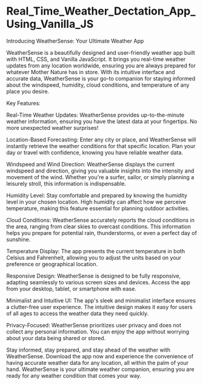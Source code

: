 # Real_Time_Weather_Dectation_App_Using_Vanilla_JS


Introducing WeatherSense: Your Ultimate Weather App

WeatherSense is a beautifully designed and user-friendly weather app built with HTML, CSS, and Vanilla JavaScript. It brings you real-time weather updates from any location worldwide, ensuring you are always prepared for whatever Mother Nature has in store. With its intuitive interface and accurate data, WeatherSense is your go-to companion for staying informed about the windspeed, humidity, cloud conditions, and temperature of any place you desire.

Key Features:

Real-Time Weather Updates: WeatherSense provides up-to-the-minute weather information, ensuring you have the latest data at your fingertips. No more unexpected weather surprises!

Location-Based Forecasting: Enter any city or place, and WeatherSense will instantly retrieve the weather conditions for that specific location. Plan your day or travel with confidence, knowing you have reliable weather data.

Windspeed and Wind Direction: WeatherSense displays the current windspeed and direction, giving you valuable insights into the intensity and movement of the wind. Whether you're a surfer, sailor, or simply planning a leisurely stroll, this information is indispensable.

Humidity Level: Stay comfortable and prepared by knowing the humidity level in your chosen location. High humidity can affect how we perceive temperature, making this feature essential for planning outdoor activities.

Cloud Conditions: WeatherSense accurately reports the cloud conditions in the area, ranging from clear skies to overcast conditions. This information helps you prepare for potential rain, thunderstorms, or even a perfect day of sunshine.

Temperature Display: The app presents the current temperature in both Celsius and Fahrenheit, allowing you to adjust the units based on your preference or geographical location.

Responsive Design: WeatherSense is designed to be fully responsive, adapting seamlessly to various screen sizes and devices. Access the app from your desktop, tablet, or smartphone with ease.

Minimalist and Intuitive UI: The app's sleek and minimalist interface ensures a clutter-free user experience. The intuitive design makes it easy for users of all ages to access the weather data they need quickly.

Privacy-Focused: WeatherSense prioritizes user privacy and does not collect any personal information. You can enjoy the app without worrying about your data being shared or stored.

Stay informed, stay prepared, and stay ahead of the weather with WeatherSense. Download the app now and experience the convenience of having accurate weather data for any location, all within the palm of your hand. WeatherSense is your ultimate weather companion, ensuring you are ready for any weather condition that comes your way.
